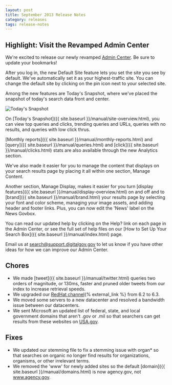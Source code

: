 ```yaml
---
layout: post
title: September 2013 Release Notes
category: releases
tags: release-notes
---
```


## Highlight: Visit the Revamped Admin Center

We're excited to release our newly revamped [Admin Center](https://search.usa.gov/sites/). Be sure to update your bookmarks!

After you log in, the new Default Site feature lets you set the site you see by default. We've automatically set it as your highest-traffic site. You can change the default site by clicking on the pin icon next to your selected site.

Among the new features are Today's Snapshot, where we've placed the snapshot of today's search data front and center.

![Today's Snapshot](https://d3qcdigd1fhos0.cloudfront.net/blog/img/todays-snapshot.png)

On [Today's Snapshot]({{ site.baseurl }}/manual/site-overview.html), you can view top queries and clicks, trending queries and URLs, queries with no results, and queries with low click thrus.

[Monthly reports]({{ site.baseurl }}/manual/monthly-reports.html) and [query]({{ site.baseurl }}/manual/queries.html) and [click]({{ site.baseurl }}/manual/clicks.html) stats are also available through the new Analytics section.

We've also made it easier for you to manage the content that displays on your search results page by placing it all within one section, Manage Content.

Another section, Manage Display, makes it easier for you turn [display features]({{ site.baseurl }}/manual/display-overview.html) on and off and to [brand]({{ site.baseurl }}/manual/brand.html) your results page by selecting your font and color scheme, managing your image assets, and adding header and footer links. Plus, you can now edit the 'News' label on the News Govbox.

You can read our updated help by clicking on the Help? link on each page in the Admin Center, or see the full set of help files on our [How to Set Up Your Search Box]({{ site.baseurl }}/manual/index.html) page.

Email us at <search@support.digitalgov.gov> to let us know if you have other ideas for how we can improve our Admin Center.

## Chores

* We made [tweet]({{ site.baseurl }}/manual/twitter.html) queries two orders of magnitude, or 130ms, faster and pruned older tweets from our index to increase retrieval speeds.
* We upgraded our [RedHat channel](https://access.redhat.com/site/documentation/en-US/Red_Hat_Enterprise_Linux/6/html/6.3_Release_Notes/index.html){% external_link %} from 6.2 to 6.3.
* We moved some servers to a new datacenter and resolved a bandwidth issue between our datacenters.
* We sent Microsoft an updated list of federal, state, and local government domains that aren't .gov or .mil so that searchers can get results from these websites on [USA.gov](http://www.usa.gov).

## Fixes

* We updated our stemming file to fix a stemming issue with organ* so that searches on organic no longer find results for organizations, organisms, or other irrelevant terms.
* We removed the 'www' for newly added sites so the default [domain]({{ site.baseurl }}/manual/domains.html) is now agency.gov, not www.agency.gov.